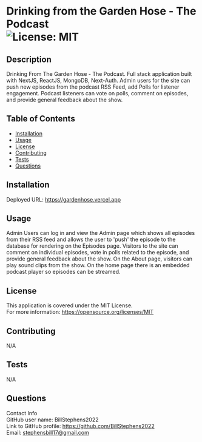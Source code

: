 # Drinking from the Garden Hose - The Podcast<br>![License: MIT](https://img.shields.io/badge/License-MIT-yellow.svg)

## Description

Drinking From The Garden Hose - The Podcast.  Full stack application built with NextJS, ReactJS, MongoDB, Next-Auth.  Admin users for the site can push new episodes from the podcast RSS Feed, add Polls for listener engagement.  Podcast listeners can vote on polls, comment on episodes, and provide general feedback about the show.

## Table of Contents

- [Installation](#installation)
- [Usage](#usage)
- [License](#license)
- [Contributing](#contributing)
- [Tests](#tests)
- [Questions](#questions)

## Installation

Deployed URL:  https://gardenhose.vercel.app

## Usage

Admin Users can log in and view the Admin page which shows all episodes from their RSS feed and allows the user to 'push' the episode to the database for rendering on the Episodes page. Visitors to the site can comment on individual episodes, vote in polls related to the episode, and provide general feedback about the show.  On the About page, visitors can play sound clips from the show.  On the home page there is an embedded podcast player so episodes can be streamed.

## License
This application is covered under the MIT License.
<br>For more information: https://opensource.org/licenses/MIT

## Contributing
N/A

## Tests
N/A

## Questions
Contact Info<br>
GitHub user name: BillStephens2022<br>
Link to GitHub profile: https://github.com/BillStephens2022<br>
Email: stephensbill17@gmail.com
